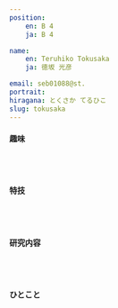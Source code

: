 ```yaml
---
position:
    en: B 4
    ja: B 4

name:
    en: Teruhiko Tokusaka
    ja: 徳坂 光彦

email: seb01088@st.
portrait: 
hiragana: とくさか てるひこ
slug: tokusaka
---
```


#### 趣味

<br><br>

#### 特技

<br><br>

#### 研究内容

<br><br>

#### ひとこと

<br><br>
